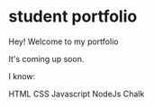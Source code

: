 # student portfolio

Hey! Welcome to my portfolio

It's coming up soon.

I know:

HTML
CSS
Javascript
NodeJs
Chalk